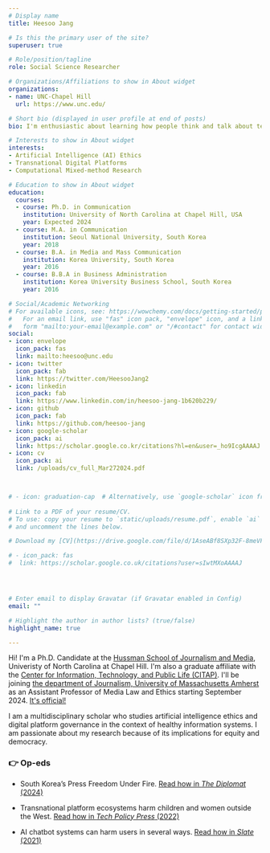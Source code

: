 ```yaml
---
# Display name
title: Heesoo Jang

# Is this the primary user of the site?
superuser: true

# Role/position/tagline
role: Social Science Researcher

# Organizations/Affiliations to show in About widget
organizations:
- name: UNC-Chapel Hill
  url: https://www.unc.edu/

# Short bio (displayed in user profile at end of posts)
bio: I'm enthusiastic about learning how people think and talk about technology and which factors influence them to do so. Through my research, I aim to address the multifaceted impacts of AI systems and digital platforms on people and society and their implications for democracy. More specifically, I look into the discourses, framing efforts, and ethical issues of AI technology and digital platforms. 

# Interests to show in About widget
interests:
- Artificial Intelligence (AI) Ethics
- Transnational Digital Platforms
- Computational Mixed-method Research

# Education to show in About widget
education:
  courses:
  - course: Ph.D. in Communication
    institution: University of North Carolina at Chapel Hill, USA
    year: Expected 2024
  - course: M.A. in Communication
    institution: Seoul National University, South Korea
    year: 2018
  - course: B.A. in Media and Mass Communication
    institution: Korea University, South Korea
    year: 2016
  - course: B.B.A in Business Administration
    institution: Korea University Business School, South Korea
    year: 2016

# Social/Academic Networking
# For available icons, see: https://wowchemy.com/docs/getting-started/page-builder/#icons
#   For an email link, use "fas" icon pack, "envelope" icon, and a link in the
#   form "mailto:your-email@example.com" or "/#contact" for contact widget.
social:
- icon: envelope
  icon_pack: fas
  link: mailto:heesoo@unc.edu
- icon: twitter
  icon_pack: fab
  link: https://twitter.com/HeesooJang2
- icon: linkedin
  icon_pack: fab
  link: https://www.linkedin.com/in/heesoo-jang-1b620b229/
- icon: github
  icon_pack: fab
  link: https://github.com/heesoo-jang
- icon: google-scholar
  icon_pack: ai
  link: https://scholar.google.co.kr/citations?hl=en&user=_ho9IcgAAAAJ
- icon: cv
  icon_pack: ai
  link: /uploads/cv_full_Mar272024.pdf



# - icon: graduation-cap  # Alternatively, use `google-scholar` icon from `ai` icon pack
 
# Link to a PDF of your resume/CV.
# To use: copy your resume to `static/uploads/resume.pdf`, enable `ai` icons in `params.toml`, 
# and uncomment the lines below.

# Download my [CV](https://drive.google.com/file/d/1AseABf8SXp32F-8meVFYr5okzXXGVAyI/view?usp=sharing)

# - icon_pack: fas
#  link: https://scholar.google.co.uk/citations?user=sIwtMXoAAAAJ




# Enter email to display Gravatar (if Gravatar enabled in Config)
email: ""

# Highlight the author in author lists? (true/false)
highlight_name: true

---
```


Hi! I'm a Ph.D. Candidate at the [Hussman School of Journalism and Media](http://hussman.unc.edu/), Univeristy of North Carolina at Chapel Hill. I'm also a graduate affiliate with the [Center for Information, Technology, and Public Life (CITAP)](https://citap.unc.edu/). I'll be joining [the department of Journalism, University of Massachusetts Amherst](https://www.umass.edu/journalism/) as an Assistant Professor of Media Law and Ethics starting September 2024. [It's official!](https://www.umass.edu/journalism/journalism-announces-hiring-heesoo-jang)

I am a multidisciplinary scholar who studies artificial intelligence ethics and digital platform governance in the context of healthy information systems. I am passionate about my research because of its implications for equity and democracy.

### 👉 Op-eds

- South Korea’s Press Freedom Under Fire. [Read how in <i> The Diplomat </i> (2024)](https://thediplomat.com/2024/03/south-koreas-press-freedom-under-fire/)

- Transnational platform ecosystems harm children and women outside the West. [Read how in <i>Tech Policy Press</i> (2022)](https://techpolicy.press/tech-companies-sit-on-sidelines-while-korean-children-are-drawn-into-digital-sex-trafficking/)

- AI chatbot systems can harm users in several ways. [Read how in <i>Slate</i> (2021)](https://slate.com/technology/2021/04/scatterlab-lee-luda-chatbot-kakaotalk-ai-privacy.html)


